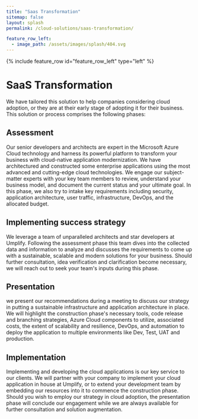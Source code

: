 ```yaml
---
title: "Saas Transformation"
sitemap: false
layout: splash
permalink: /cloud-solutions/saas-transformation/

feature_row_left:
  - image_path: /assets/images/splash/404.svg
---
```


{% include feature_row id="feature_row_left" type="left" %}


# SaaS Transformation

We have tailored this solution to help companies considering cloud adoption, or they are at their early stage of adopting it for their business. This solution or process comprises the following phases:

## Assessment

Our senior developers and architects are expert in the Microsoft Azure Cloud technology and harness its powerful platform to transform your business with cloud-native application modernization. We have architectured and constructed some enterprise applications using the most advanced and cutting-edge cloud technologies. We engage our subject-matter experts with your key team members to review, understand your business model, and document the current status and your ultimate goal. In this phase, we also try to intake key requirements including security, application architecture, user traffic, infrastructure, DevOps, and the allocated budget.

## Implementing success strategy

We leverage a team of unparalleled architects and star developers at Umplify. Following the assessment phase this team dives into the collected data and information to analyze and discusses the requirements to come up with a sustainable, scalable and modern solutions for your business. Should further consultation, idea verification and clarification become necessary, we will reach out to seek your team's inputs during this phase. 


## Presentation

we present our recommendations during a meeting to discuss our strategy in putting a sustainable infrastructure and application architecture in place. We will highlight the construction phase's necessary tools, code release and branching strategies, Azure Cloud components to utilize, associated costs, the extent of scalability and resilience, DevOps, and automation to deploy the application to multiple environments like Dev, Test, UAT and production. 

## Implementation

Implementing and developing the cloud applications is our key service to our clients. We will partner with your company to implement your cloud application in house at Umplify, or to extend your development team by embedding our resources into it to commence the construction phase. Should you wish to employ our strategy in cloud adoption, the presentation phase will conclude our engagement while we are always available for further consultation and solution augmentation.